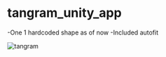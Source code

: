 # tangram_unity_app
-One 1 hardcoded shape as of now
-Included autofit


![tangram](https://i.imgur.com/KpHXC0C.jpg)
